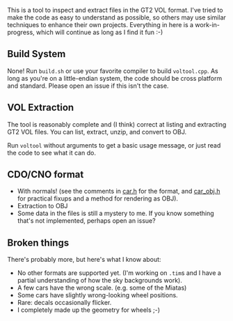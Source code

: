 This is a tool to inspect and extract files in the GT2 VOL format. I've tried to
make the code as easy to understand as possible, so others may use similar
techniques to enhance their own projects. Everything in here is a
work-in-progress, which will continue as long as I find it fun :-)

## Build System

None! Run `build.sh` or use your favorite compiler to build `voltool.cpp`. As
long as you're on a little-endian system, the code should be cross platform and
standard. Please open an issue if this isn't the case.

## VOL Extraction

The tool is reasonably complete and (I think) correct at listing and extracting
GT2 VOL files. You can list, extract, unzip, and convert to OBJ.

Run `voltool` without arguments to get a basic usage message, or just read the
code to see what it can do.

## CDO/CNO format

- With normals! (see the comments in [car.h](car.h) for the format, and
[car_obj.h](car_obj.h) for practical fixups and a method for rendering as OBJ).
- Extraction to OBJ
- Some data in the files is still a mystery to me. If you know something that's
not implemented, perhaps open an issue?

## Broken things

There's probably more, but here's what I know about:

- No other formats are supported yet. (I'm working on `.tim`s and I have a
partial understanding of how the sky backgrounds work).
- A few cars have the wrong scale. (e.g. some of the Miatas)
- Some cars have slightly wrong-looking wheel positions.
- Rare: decals occasionally flicker.
- I completely made up the geometry for wheels ;-)

